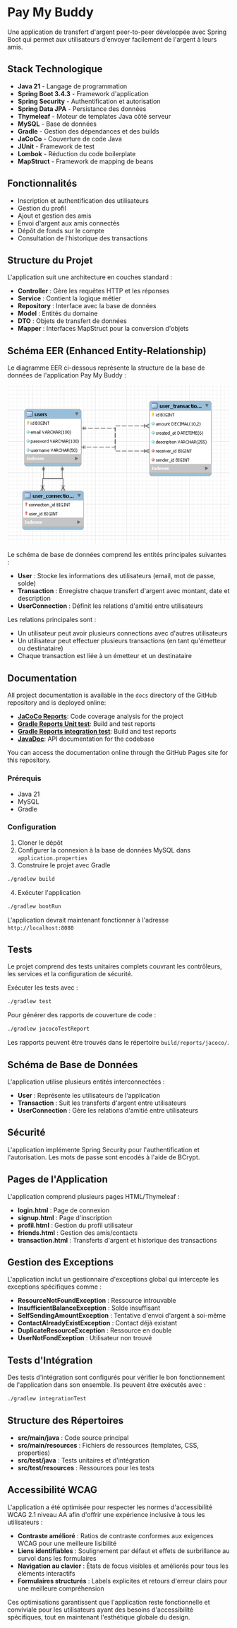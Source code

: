 # Pay My Buddy

Une application de transfert d'argent peer-to-peer développée avec Spring Boot qui permet aux utilisateurs d'envoyer facilement de l'argent à leurs amis.

## Stack Technologique

- **Java 21** - Langage de programmation
- **Spring Boot 3.4.3** - Framework d'application
- **Spring Security** - Authentification et autorisation
- **Spring Data JPA** - Persistance des données
- **Thymeleaf** - Moteur de templates Java côté serveur
- **MySQL** - Base de données
- **Gradle** - Gestion des dépendances et des builds
- **JaCoCo** - Couverture de code Java
- **JUnit** - Framework de test
- **Lombok** - Réduction du code boilerplate
- **MapStruct** - Framework de mapping de beans

## Fonctionnalités

- Inscription et authentification des utilisateurs
- Gestion du profil
- Ajout et gestion des amis
- Envoi d'argent aux amis connectés
- Dépôt de fonds sur le compte
- Consultation de l'historique des transactions

## Structure du Projet

L'application suit une architecture en couches standard :

- **Controller** : Gère les requêtes HTTP et les réponses
- **Service** : Contient la logique métier
- **Repository** : Interface avec la base de données
- **Model** : Entités du domaine
- **DTO** : Objets de transfert de données
- **Mapper** : Interfaces MapStruct pour la conversion d'objets

## Schéma EER (Enhanced Entity-Relationship)

Le diagramme EER ci-dessous représente la structure de la base de données de l'application Pay My Buddy :

![Diagramme EER de Pay My Buddy](Data/EER-diagram.png)

Le schéma de base de données comprend les entités principales suivantes :
- **User** : Stocke les informations des utilisateurs (email, mot de passe, solde)
- **Transaction** : Enregistre chaque transfert d'argent avec montant, date et description
- **UserConnection** : Définit les relations d'amitié entre utilisateurs

Les relations principales sont :
- Un utilisateur peut avoir plusieurs connections avec d'autres utilisateurs
- Un utilisateur peut effectuer plusieurs transactions (en tant qu'émetteur ou destinataire)
- Chaque transaction est liée à un émetteur et un destinataire

## Documentation

All project documentation is available in the `docs` directory of the GitHub repository and is deployed online:

- [**JaCoCo Reports**](https://fraigneau.github.io/Fraigneau-Lucas-P6-java/jacoco/): Code coverage analysis for the project
- [**Gradle Reports Unit test**](https://fraigneau.github.io/Fraigneau-Lucas-P6-java/test/): Build and test reports
- [**Gradle Reports integration test**](https://fraigneau.github.io/Fraigneau-Lucas-P6-java/integrationTest/): Build and test reports
- [**JavaDoc**](https://fraigneau.github.io/Fraigneau-Lucas-P6-java/javadoc/): API documentation for the codebase

You can access the documentation online through the GitHub Pages site for this repository.

### Prérequis

- Java 21
- MySQL
- Gradle

### Configuration

1. Cloner le dépôt
2. Configurer la connexion à la base de données MySQL dans `application.properties`
3. Construire le projet avec Gradle

```bash
./gradlew build
```

4. Exécuter l'application

```bash
./gradlew bootRun
```

L'application devrait maintenant fonctionner à l'adresse `http://localhost:8080`

## Tests

Le projet comprend des tests unitaires complets couvrant les contrôleurs, les services et la configuration de sécurité.

Exécuter les tests avec :

```bash
./gradlew test
```

Pour générer des rapports de couverture de code :

```bash
./gradlew jacocoTestReport
```

Les rapports peuvent être trouvés dans le répertoire `build/reports/jacoco/`.

## Schéma de Base de Données

L'application utilise plusieurs entités interconnectées :

- **User** : Représente les utilisateurs de l'application
- **Transaction** : Suit les transferts d'argent entre utilisateurs
- **UserConnection** : Gère les relations d'amitié entre utilisateurs

## Sécurité

L'application implémente Spring Security pour l'authentification et l'autorisation. Les mots de passe sont encodés à l'aide de BCrypt.

## Pages de l'Application

L'application comprend plusieurs pages HTML/Thymeleaf :

- **login.html** : Page de connexion
- **signup.html** : Page d'inscription
- **profil.html** : Gestion du profil utilisateur
- **friends.html** : Gestion des amis/contacts
- **transaction.html** : Transferts d'argent et historique des transactions

## Gestion des Exceptions

L'application inclut un gestionnaire d'exceptions global qui intercepte les exceptions spécifiques comme :

- **ResourceNotFoundException** : Ressource introuvable
- **InsufficientBalanceException** : Solde insuffisant
- **SelfSendingAmountException** : Tentative d'envoi d'argent à soi-même
- **ContactAlreadyExistException** : Contact déjà existant
- **DuplicateResourceException** : Ressource en double
- **UserNotFondExeption** : Utilisateur non trouvé

## Tests d'Intégration

Des tests d'intégration sont configurés pour vérifier le bon fonctionnement de l'application dans son ensemble. Ils peuvent être exécutés avec :

```bash
./gradlew integrationTest
```

## Structure des Répertoires

- **src/main/java** : Code source principal
- **src/main/resources** : Fichiers de ressources (templates, CSS, properties)
- **src/test/java** : Tests unitaires et d'intégration
- **src/test/resources** : Ressources pour les tests

## Accessibilité WCAG

L'application a été optimisée pour respecter les normes d'accessibilité WCAG 2.1 niveau AA afin d'offrir une expérience inclusive à tous les utilisateurs :

- **Contraste amélioré** : Ratios de contraste conformes aux exigences WCAG pour une meilleure lisibilité
- **Liens identifiables** : Soulignement par défaut et effets de surbrillance au survol dans les formulaires
- **Navigation au clavier** : États de focus visibles et améliorés pour tous les éléments interactifs
- **Formulaires structurés** : Labels explicites et retours d'erreur clairs pour une meilleure compréhension

Ces optimisations garantissent que l'application reste fonctionnelle et conviviale pour les utilisateurs ayant des besoins d'accessibilité spécifiques, tout en maintenant l'esthétique globale du design.